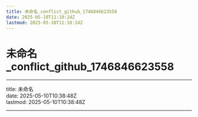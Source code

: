 ```yaml
---
title: 未命名_conflict_github_1746846623558
date: 2025-05-10T11:10:24Z
lastmod: 2025-05-10T11:10:24Z
---
```


# 未命名_conflict_github_1746846623558

---

title: 未命名  
date: 2025-05-10T10:38:48Z  
lastmod: 2025-05-10T10:38:48Z

---

‍
